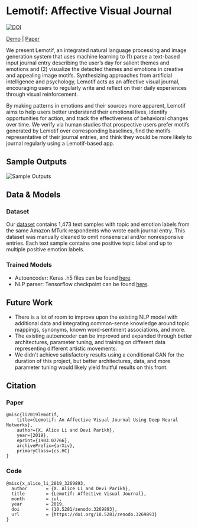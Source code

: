 # Lemotif: Affective Visual Journal

[![DOI](https://zenodo.org/badge/183519985.svg)](https://zenodo.org/badge/latestdoi/183519985)

[Demo](http://lemotif.cloudcv.org) | [Paper](https://arxiv.org/abs/1903.07766)

We present Lemotif, an integrated natural language processing and image generation system that uses machine learning to (1) parse a text-based input journal entry describing the user’s day for salient themes and emotions and (2) visualize the detected themes and emotions in creative and appealing image motifs. Synthesizing approaches from artificial intelligence and psychology, Lemotif acts as an affective visual journal, encouraging users to regularly write and reflect on their daily experiences through visual reinforcement. 

By making patterns in emotions and their sources more apparent, Lemotif aims to help users better understand their emotional lives, identify opportunities for action, and track the effectiveness of behavioral changes over time. We verify via human studies that prospective users prefer motifs generated by Lemotif over corresponding baselines, find the motifs representative of their journal entries, and think they would be more likely to journal regularly using a Lemotif-based app.

## Sample Outputs

![Sample Outputs](https://github.com/xaliceli/lemotif/blob/master/assets/docs/sample.png)

## Data & Models

### Dataset

Our [dataset](https://github.com/xaliceli/lemotif/blob/master/assets/data/lemotif-data-cleaned-flat.csv) contains 1,473 text samples with topic and emotion labels from the same Amazon MTurk respondents who wrote each journal entry. This dataset was manually cleaned to omit nonsensical and/or nonresponsive entries. Each text sample contains one positive topic label and up to multiple positive emotion labels.

### Trained Models

* Autoencoder: Keras .h5 files can be found [here](https://github.com/xaliceli/lemotif/blob/master/app/models/ae/).
* NLP parser: Tensorflow checkpoint can be found [here](https://drive.google.com/open?id=1-2PP0fk5_33qu0Lhyt3azFhAJTkIszmA).

## Future Work

* There is a lot of room to improve upon the existing NLP model with additional data and integrating common-sense knowledge around topic mappings, synonyms, known word-sentiment associations, and more. 
* The existing autoencoder can be improved and expanded through better architectures, parameter tuning, and training on different data representing different artistic movements. 
* We didn't achieve satisfactory results using a conditional GAN for the duration of this project, but better architectures, data, and more parameter tuning would likely yield fruitful results on this front.

## Citation


### Paper
```
@misc{li2019lemotif,
    title={Lemotif: An Affective Visual Journal Using Deep Neural Networks},
    author={X. Alice Li and Devi Parikh},
    year={2019},
    eprint={1903.07766},
    archivePrefix={arXiv},
    primaryClass={cs.HC}
}
```

### Code
```
@misc{x_alice_li_2019_3269893,
  author       = {X. Alice Li and Devi Parikh},
  title        = {Lemotif: Affective Visual Journal},
  month        = jul,
  year         = 2019,
  doi          = {10.5281/zenodo.3269893},
  url          = {https://doi.org/10.5281/zenodo.3269893}
}
```
